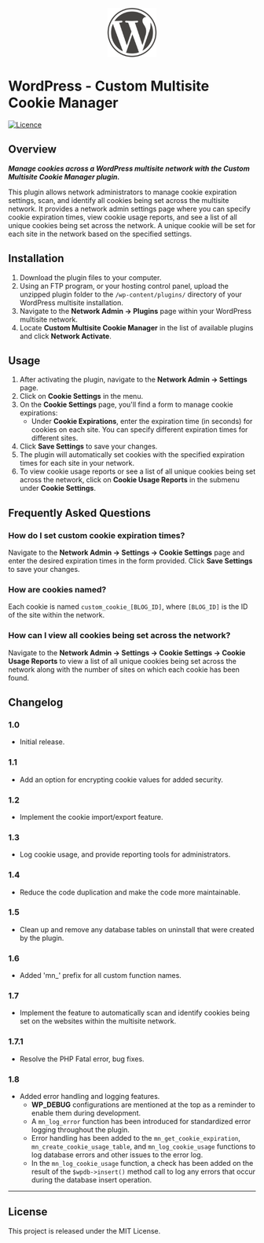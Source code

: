 <p align="center"><a href="https://wordpress.org" target="_blank"><img src="https://raw.githubusercontent.com/github/explore/80688e429a7d4ef2fca1e82350fe8e3517d3494d/topics/wordpress/wordpress.png" width="100" alt="WordPress Logo"></a></p>

# WordPress - Custom Multisite Cookie Manager

[![Licence](https://img.shields.io/github/license/Ileriayo/markdown-badges?style=for-the-badge)](./LICENSE)

## Overview

**_Manage cookies across a WordPress multisite network with the Custom Multisite Cookie Manager plugin._**

This plugin allows network administrators to manage cookie expiration settings, scan, and identify all cookies being set across the multisite network. It provides a network admin settings page where you can specify cookie expiration times, view cookie usage reports, and see a list of all unique cookies being set across the network. A unique cookie will be set for each site in the network based on the specified settings.

## Installation

1. Download the plugin files to your computer.
2. Using an FTP program, or your hosting control panel, upload the unzipped plugin folder to the `/wp-content/plugins/` directory of your WordPress multisite installation.
3. Navigate to the **Network Admin -> Plugins** page within your WordPress multisite network.
4. Locate **Custom Multisite Cookie Manager** in the list of available plugins and click **Network Activate**.

## Usage

1. After activating the plugin, navigate to the **Network Admin -> Settings** page.
2. Click on **Cookie Settings** in the menu.
3. On the **Cookie Settings** page, you'll find a form to manage cookie expirations:
   - Under **Cookie Expirations**, enter the expiration time (in seconds) for cookies on each site. You can specify different expiration times for different sites.
4. Click **Save Settings** to save your changes.
5. The plugin will automatically set cookies with the specified expiration times for each site in your network.
6. To view cookie usage reports or see a list of all unique cookies being set across the network, click on **Cookie Usage Reports** in the submenu under **Cookie Settings**.

## Frequently Asked Questions

### How do I set custom cookie expiration times?

Navigate to the **Network Admin -> Settings -> Cookie Settings** page and enter the desired expiration times in the form provided. Click **Save Settings** to save your changes.

### How are cookies named?

Each cookie is named `custom_cookie_[BLOG_ID]`, where `[BLOG_ID]` is the ID of the site within the network.

### How can I view all cookies being set across the network?

Navigate to the **Network Admin -> Settings -> Cookie Settings -> Cookie Usage Reports** to view a list of all unique cookies being set across the network along with the number of sites on which each cookie has been found.

## Changelog

### 1.0
- Initial release.

### 1.1
- Add an option for encrypting cookie values for added security.

### 1.2
- Implement the cookie import/export feature.

### 1.3
- Log cookie usage, and provide reporting tools for administrators.

### 1.4
- Reduce the code duplication and make the code more maintainable.

### 1.5
- Clean up and remove any database tables on uninstall that were created by the plugin.

### 1.6
- Added 'mn_' prefix for all custom function names.

### 1.7
- Implement the feature to automatically scan and identify cookies being set on the websites within the multisite network.

### 1.7.1
- Resolve the PHP Fatal error, bug fixes.

### 1.8
- Added error handling and logging features.
   - **WP_DEBUG** configurations are mentioned at the top as a reminder to enable them during development.
   - A `mn_log_error` function has been introduced for standardized error logging throughout the plugin.
   - Error handling has been added to the `mn_get_cookie_expiration`, `mn_create_cookie_usage_table`, and `mn_log_cookie_usage` functions to log database errors and other issues to the error log.
   - In the `mn_log_cookie_usage` function, a check has been added on the result of the `$wpdb->insert()` method call to log any errors that occur during the database insert operation.

---

## License

This project is released under the MIT License.
